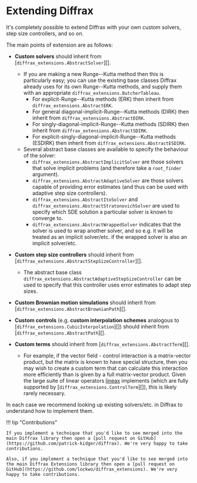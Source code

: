 # Extending Diffrax

It's completely possible to extend Diffrax with your own custom solvers, step size controllers, and so on.

The main points of extension are as follows:

- **Custom solvers** should inherit from [`diffrax_extensions.AbstractSolver`][].
    - If you are making a new Runge--Kutta method then this is particularly easy; you can use the existing base classes Diffrax already uses for its own Runge--Kutta methods, and supply them with an appropriate `diffrax_extensions.ButcherTableau`.
        - For explicit-Runge--Kutta methods (ERK) then inherit from `diffrax_extensions.AbstractERK`.
        - For general diagonal-implicit-Runge--Kutta methods (DIRK) then inherit from `diffrax_extensions.AbstractDIRK`.
        - For singly-diagonal-implicit-Runge--Kutta methods (SDIRK) then inherit from `diffrax_extensions.AbstractSDIRK`.
        - For explicit-singly-diagonal-implicit-Runge--Kutta methods (ESDIRK) then inherit from `diffrax_extensions.AbstractESDIRK`.
    - Several abstract base classes are available to specify the behaviour of the solver:
        - `diffrax_extensions.AbstractImplicitSolver` are those solvers that solve implicit problems (and therefore take a `root_finder` argument).
        - `diffrax_extensions.AbstractAdaptiveSolver` are those solvers capable of providing error estimates (and thus can be used with adaptive step size controllers).
        - `diffrax_extensions.AbstractItoSolver` and `diffrax_extensions.AbstractStratonovichSolver` are used to specify which SDE solution a particular solver is known to converge to.
        - `diffrax_extensions.AbstractWrappedSolver` indicates that the solver is used to wrap another solver, and so e.g. it will be treated as an implicit solver/etc. if the wrapped solver is also an implicit solver/etc.

- **Custom step size controllers** should inherit from [`diffrax_extensions.AbstractStepSizeController`][].
    - The abstract base class `diffrax_extensions.AbstractAdaptiveStepSizeController` can be used to specify that this controller uses error estimates to adapt step sizes.

- **Custom Brownian motion simulations** should inherit from [`diffrax_extensions.AbstractBrownianPath`][].

- **Custom controls** (e.g. **custom interpolation schemes** analogous to [`diffrax_extensions.CubicInterpolation`][]) should inherit from [`diffrax_extensions.AbstractPath`][].

- **Custom terms** should inherit from [`diffrax_extensions.AbstractTerm`][].
    - For example, if the vector field - control interaction is a matrix-vector product, but the matrix is known to have special structure, then you may wish to create a custom term that can calculate this interaction more efficiently than is given by a full matrix-vector product. Given the large suite of linear operators [lineax](https://docs.kidger.site/lineax/) implements (which are fully supported by [`diffrax_extensions.ControlTerm`][]), this is likely rarely necessary.

In each case we recommend looking up existing solvers/etc. in Diffrax to understand how to implement them.

!!! tip "Contributions"

    If you implement a technique that you'd like to see merged into the main Diffrax library then open a [pull request on GitHub](https://github.com/patrick-kidger/diffrax). We're very happy to take contributions.

    Also, if you implement a technique that you'd like to see merged into the main Diffrax Extensions library then open a [pull request on GitHub](https://github.com/lockwo/diffrax_extensions). We're very happy to take contributions.
